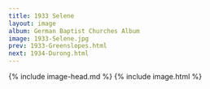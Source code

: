 ```yaml
---
title: 1933 Selene
layout: image
album: German Baptist Churches Album
image: 1933-Selene.jpg
prev: 1933-Greenslopes.html
next: 1934-Durong.html
---
```

{% include image-head.md %}
{% include image.html %}